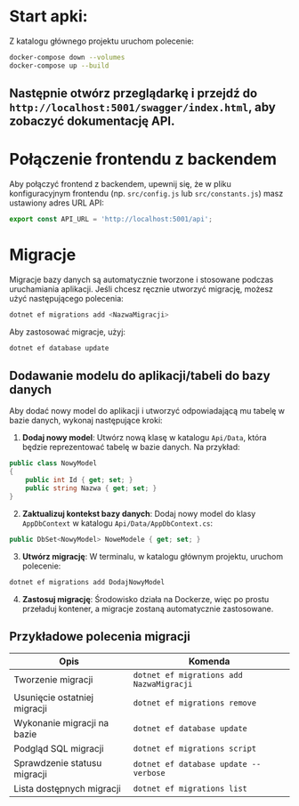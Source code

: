 # Start apki:

Z katalogu głównego projektu uruchom polecenie:

```bash
docker-compose down --volumes
docker-compose up --build
```

## Następnie otwórz przeglądarkę i przejdź do `http://localhost:5001/swagger/index.html`, aby zobaczyć dokumentację API.


# Połączenie frontendu z backendem
Aby połączyć frontend z backendem, upewnij się, że w pliku konfiguracyjnym frontendu (np. `src/config.js` lub `src/constants.js`) masz ustawiony adres URL API:

```javascript
export const API_URL = 'http://localhost:5001/api';
```


# Migracje

Migracje bazy danych są automatycznie tworzone i stosowane podczas uruchamiania aplikacji. Jeśli chcesz ręcznie utworzyć migrację, możesz użyć następującego polecenia:

```bash
dotnet ef migrations add <NazwaMigracji>
```

Aby zastosować migracje, użyj:

```bash
dotnet ef database update
```

## Dodawanie modelu do aplikacji/tabeli do bazy danych
Aby dodać nowy model do aplikacji i utworzyć odpowiadającą mu tabelę w bazie danych, wykonaj następujące kroki:

1. **Dodaj nowy model**: Utwórz nową klasę w katalogu `Api/Data`, która będzie reprezentować tabelę w bazie danych. Na przykład:

```csharp
public class NowyModel
{
    public int Id { get; set; }
    public string Nazwa { get; set; }
}
```

2. **Zaktualizuj kontekst bazy danych**: Dodaj nowy model do klasy `AppDbContext` w katalogu `Api/Data/AppDbContext.cs`:

```csharp
public DbSet<NowyModel> NoweModele { get; set; }
```

3. **Utwórz migrację**: W terminalu, w katalogu głównym projektu, uruchom polecenie:
```bash
dotnet ef migrations add DodajNowyModel
```

4. **Zastosuj migrację**: Środowisko działa na Dockerze, więc po prostu przeładuj kontener, a migracje zostaną automatycznie zastosowane.


## Przykładowe polecenia migracji

| Opis                         | Komenda                                  |
| ---------------------------- | ---------------------------------------- |
| Tworzenie migracji           | `dotnet ef migrations add NazwaMigracji` |
| Usunięcie ostatniej migracji | `dotnet ef migrations remove`            |
| Wykonanie migracji na bazie  | `dotnet ef database update`              |
| Podgląd SQL migracji         | `dotnet ef migrations script`            |
| Sprawdzenie statusu migracji | `dotnet ef database update --verbose`    |
| Lista dostępnych migracji    | `dotnet ef migrations list`              |
